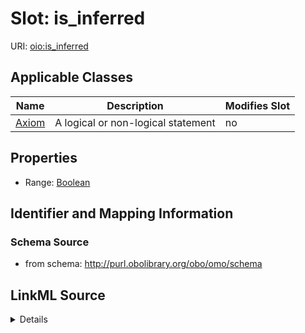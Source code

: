 # Slot: is_inferred

URI: [oio:is_inferred](http://www.geneontology.org/formats/oboInOwl#is_inferred)



<!-- no inheritance hierarchy -->




## Applicable Classes

| Name | Description | Modifies Slot |
| --- | --- | --- |
[Axiom](Axiom.md) | A logical or non-logical statement |  no  |







## Properties

* Range: [Boolean](Boolean.md)





## Identifier and Mapping Information







### Schema Source


* from schema: http://purl.obolibrary.org/obo/omo/schema




## LinkML Source

<details>
```yaml
name: is_inferred
deprecated: deprecated oboInOwl property
from_schema: http://purl.obolibrary.org/obo/omo/schema
rank: 1000
slot_uri: oio:is_inferred
alias: is_inferred
domain_of:
- Axiom
range: boolean

```
</details>
